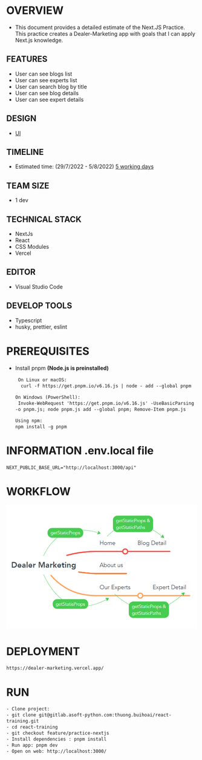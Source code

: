 # OVERVIEW

- This document provides a detailed estimate of the Next.JS Practice. This practice creates a Dealer-Marketing app with goals that I can apply Next.js knowledge.

## FEATURES

- User can see blogs list
- User can see experts list
- User can search blog by title
- User can see blog details
- User can see expert details

## DESIGN

- [UI](https://www.dealermarketing.com/)

## TIMELINE

- Estimated time: (29/7/2022 - 5/8/2022) [5 working days](https://docs.google.com/document/d/1Z6lftn0NQNdCeZ4BgTOoaTBS9kBSNZv_awwHmY10o0U/edit#heading=h.b81umtm0t9oh)

## TEAM SIZE

- 1 dev

## TECHNICAL STACK

- NextJs
- React
- CSS Modules
- Vercel

## EDITOR

- Visual Studio Code

## DEVELOP TOOLS

- Typescript
- husky, prettier, eslint

# PREREQUISITES

- Install pnpm **(Node.js is preinstalled)**

  ```
   On Linux or macOS:
    curl -f https://get.pnpm.io/v6.16.js | node - add --global pnpm
  ```

  ```
  On Windows (PowerShell):
   Invoke-WebRequest 'https://get.pnpm.io/v6.16.js' -UseBasicParsing -o pnpm.js; node pnpm.js add --global pnpm; Remove-Item pnpm.js
  ```

  ```
  Using npm:
  npm install -g pnpm
  ```

# INFORMATION .env.local file

```
NEXT_PUBLIC_BASE_URL="http://localhost:3000/api"
```

# WORKFLOW

![](./public/images/workflow.png)

# DEPLOYMENT

```
https://dealer-marketing.vercel.app/
```

# RUN

```
- Clone project:
- git clone git@gitlab.asoft-python.com:thuong.buihoai/react-training.git
- cd react-training
- git checkout feature/practice-nextjs
- Install dependencies : pnpm install
- Run app: pnpm dev
- Open on web: http://localhost:3000/
```

